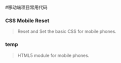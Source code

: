 #移动端项目常用代码


### CSS Mobile Reset
> Reset and Set the basic CSS for mobile phones.

### temp
> HTML5 module for mobile phones.
